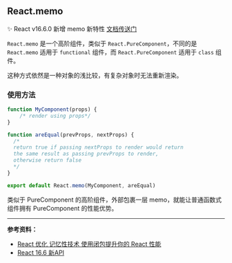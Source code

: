 ## React.memo

✨ React v16.6.0 新增 memo 新特性 [文档传送门](https://reactjs.org/docs/react-api.html#reactmemo)

`React.memo` 是一个高阶组件，类似于 `React.PureComponent`，不同的是 `React.memo` 适用于 `functional` 组件，而 `React.PureComponent` 适用于 `class` 组件。

这种方式依然是一种对象的浅比较，有复杂对象时无法重新渲染。

### 使用方法

```jsx
function MyComponent(props) {
    /* render using props*/
}

function areEqual(prevProps, nextProps) {
  /*
  return true if passing nextProps to render would return
  the same result as passing prevProps to render,
  otherwise return false
  */
}

export default React.memo(MyComponent, areEqual)
```

类似于 PureComponent 的高阶组件，外部包裹一层 memo，就能让普通函数式组件拥有 PureComponent 的性能优势。

---

**参考资料：**

* [React 优化 记忆性技术 使用闭包提升你的 React 性能](https://segmentfault.com/a/1190000015301672)
* [React 16.6 新API](http://www.ayqy.net/blog/react-16-6%E6%96%B0api/)